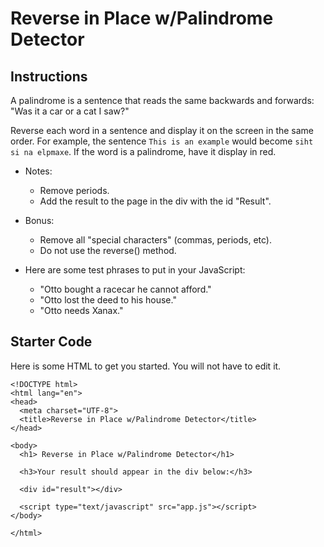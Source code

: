 # Reverse in Place w/Palindrome Detector

## Instructions

A palindrome is a sentence that reads the same backwards and forwards: "Was it a car or a cat I saw?"

Reverse each word in a sentence and display it on the screen in the same order. For example, the sentence `This is an example` would become `siht si na elpmaxe`. If the word is a palindrome, have it display in red.

* Notes:

  * Remove periods.
  * Add the result to the page in the div with the id "Result".

* Bonus:
  * Remove all "special characters" (commas, periods, etc).
  * Do not use the reverse() method.


* Here are some test phrases to put in your JavaScript:
  * "Otto bought a racecar he cannot afford."
  * "Otto lost the deed to his house."
  * "Otto needs Xanax."

## Starter Code

Here is some HTML to get you started. You will not have to edit it.

```
<!DOCTYPE html>
<html lang="en">
<head>
  <meta charset="UTF-8">
  <title>Reverse in Place w/Palindrome Detector</title>
</head>

<body>
  <h1> Reverse in Place w/Palindrome Detector</h1>

  <h3>Your result should appear in the div below:</h3>

  <div id="result"></div>

  <script type="text/javascript" src="app.js"></script>
</body>

</html>
```
